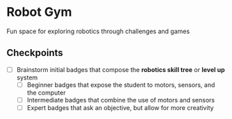 # Robot Gym
Fun space for exploring robotics through challenges and games

## Checkpoints
- [ ] Brainstorm initial badges that compose the **robotics skill tree** or **level up** system
  - [ ] Beginner badges that expose the student to motors, sensors, and the computer
  - [ ] Intermediate badges that combine the use of motors and sensors
  - [ ] Expert badges that ask an objective, but allow for more creativity